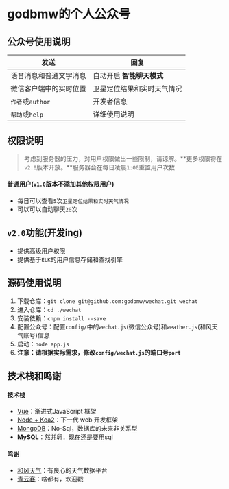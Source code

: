 # godbmw的个人公众号

## 公众号使用说明

| 发送 | 回复 |
|-|-|
|语音消息和普通文字消息 |自动开启 **智能聊天模式** |
|微信客户端中的实时位置 | 卫星定位结果和实时天气情况|
|`作者`或`author` | 开发者信息 |
|`帮助`或`help` | 详细使用说明 |

## 权限说明
> 考虑到服务器的压力，对用户权限做出一些限制，请谅解。**更多权限将在`v2.0`版本开放。**服务器会在每日凌晨`1:00`重置用户次数

#### 普通用户(`v1.0`版本不添加其他权限用户)
- 每日可以查看`5`次`卫星定位结果和实时天气情况`
- 可以可以自动聊天`20`次

## `v2.0`功能(开发ing)
- 提供高级用户权限
- 提供基于`ELK`的用户信息存储和查找引擎

## 源码使用说明
1. 下载仓库：`git clone git@github.com:godbmw/wechat.git wechat`
2. 进入仓库：`cd ./wechat`
3. 安装依赖：`cnpm install --save`
4. 配置公众号：配置`config/`中的`wechat.js`(微信公众号)和`weather.js`(和风天气账号)信息
5. 启动：`node app.js`
6. **注意：请根据实际需求，修改`config/wechat.js`的端口号`port`**

## 技术栈和鸣谢
#### 技术栈
- [Vue](https://cn.vuejs.org/)：渐进式JavaScript 框架
- [Node + Koa2](https://koa.bootcss.com/)：下一代 web 开发框架
- [MongoDB](https://baike.baidu.com/item/mongodb/60411?fr=aladdin)：No-Sql，数据库的未来非关系型
- **MySQL**：然并卵，现在还是要用sql

#### 鸣谢
- [和风天气](https://www.heweather.com/)：有良心的天气数据平台
- [青云客](http://www.qingyunke.com/)：啥都有，欢迎戳
